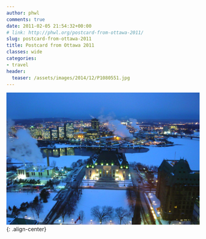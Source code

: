 ```yaml
---
author: phwl
comments: true
date: 2011-02-05 21:54:32+00:00
# link: http://phwl.org/postcard-from-ottawa-2011/
slug: postcard-from-ottawa-2011
title: Postcard from Ottawa 2011
classes: wide
categories:
- travel
header:
  teaser: /assets/images/2014/12/P1080551.jpg
---
```


![](/assets/images/2014/12/P1080551.jpg){: .align-center}
